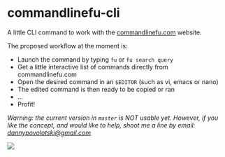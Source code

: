 commandlinefu-cli
=================

A little CLI command to work with the [commandlinefu.com](http://www.commandlinefu.com) website.

The proposed workflow at the moment is:
* Launch the command by typing `fu` or `fu search query` 
* Get a little interactive list of commands directly from commandlinefu.com
* Open the desired command in an `$EDITOR` (such as vi, emacs or nano)
* The edited command is then ready to be copied or ran
* ...
* Profit!

*Warning: the current version in `master` is NOT usable yet. However, if you like the concept, and would like to help, shoot me a line by email: dannypovolotski@gmail.com*

![](https://raw.githubusercontent.com/israelidanny/commandlinefu-cli/master/screenshot.png)
